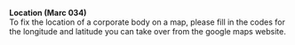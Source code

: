 **Location (Marc 034)**  
To fix the location of a corporate body on a map, please fill in the codes for the longitude and latitude you can take over from the google maps website. 